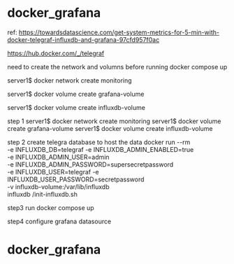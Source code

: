 # docker_grafana

ref:
https://towardsdatascience.com/get-system-metrics-for-5-min-with-docker-telegraf-influxdb-and-grafana-97cfd957f0ac

https://hub.docker.com/_/telegraf

need to create the network and volumns before running docker compose up

server1$ docker network create monitoring

server1$ docker volume create grafana-volume

server1$ docker volume create influxdb-volume

step 1
server1$ docker network create monitoring
server1$ docker volume create grafana-volume
server1$ docker volume create influxdb-volume

step 2 create telegra database to host the data
docker run --rm \
  -e INFLUXDB_DB=telegraf -e INFLUXDB_ADMIN_ENABLED=true \
  -e INFLUXDB_ADMIN_USER=admin \
  -e INFLUXDB_ADMIN_PASSWORD=supersecretpassword \
  -e INFLUXDB_USER=telegraf -e INFLUXDB_USER_PASSWORD=secretpassword \
  -v influxdb-volume:/var/lib/influxdb \
  influxdb /init-influxdb.sh

step3 run docker compose up


step4 configure grafana datasource




# docker_grafana
